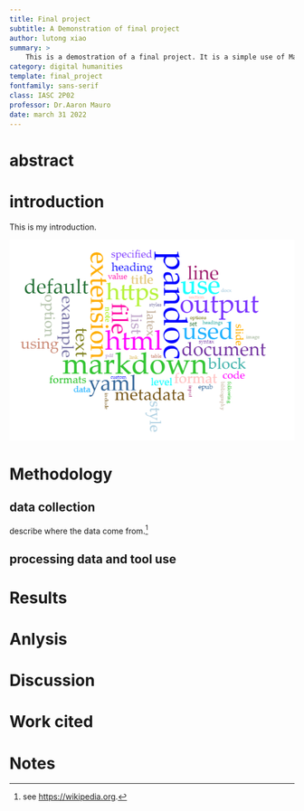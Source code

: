 ```yaml
---
title: Final project
subtitle: A Demonstration of final project
author: lutong xiao
summary: >
    This is a demostration of a final project. It is a simple use of Markdown and Voyant to create a simple project.
category: digital humanities
template: final_project
fontfamily: sans-serif
class: IASC 2P02
professor: Dr.Aaron Mauro
date: march 31 2022
---
```

# abstract


# introduction

This is my introduction.

!["Figure 1: Voyant-Tools generated word cloud from the pandoc manual pages"](./pandoc.vis.png)

# Methodology


## data collection

describe where the data come from.[^fn1]

## processing data and tool use 


# Results


# Anlysis


# Discussion


# Work cited


# Notes

[^fn1]: see https://wikipedia.org. 